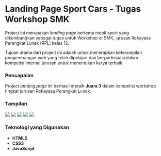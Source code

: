 # Landing Page Sport Cars - Tugas Workshop SMK

Project ini merupakan *landing page* bertema mobil sport yang dikembangkan sebagai tugas untuk Workshop di SMK, jurusan Rekayasa Perangkat Lunak (RPL) kelas 12.

Tujuan utama dari project ini adalah untuk menerapkan keterampilan pengembangan web yang telah dipelajari dan berpartisipasi dalam kompetisi internal jurusan untuk menentukan karya terbaik.

### Pencapaian

Project *landing page* ini berhasil meraih **Juara 3** dalam kompetisi workshop tingkat jurusan Rekayasa Perangkat Lunak.

### Tampilan
<image src="assets/img/docs/1.png">
<image src="assets/img/docs/2.png">
<image src="assets/img/docs/3.png">
<image src="assets/img/docs/4.png">
<image src="assets/img/docs/5.png">

### Teknologi yang Digunakan

* **HTML5**
* **CSS3**
* **JavaScript**
